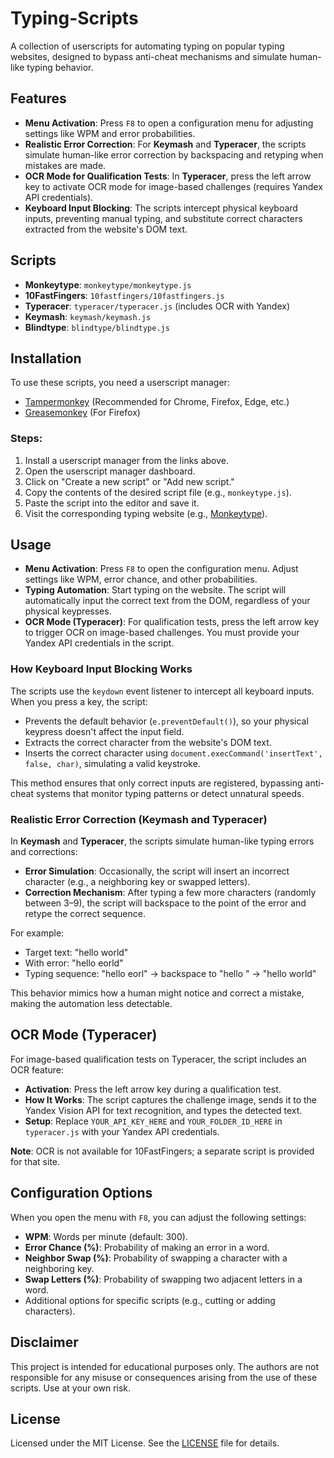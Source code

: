 # Typing-Scripts

A collection of userscripts for automating typing on popular typing websites, designed to bypass anti-cheat mechanisms and simulate human-like typing behavior.

## Features
- **Menu Activation**: Press `F8` to open a configuration menu for adjusting settings like WPM and error probabilities.
- **Realistic Error Correction**: For **Keymash** and **Typeracer**, the scripts simulate human-like error correction by backspacing and retyping when mistakes are made.
- **OCR Mode for Qualification Tests**: In **Typeracer**, press the left arrow key to activate OCR mode for image-based challenges (requires Yandex API credentials).
- **Keyboard Input Blocking**: The scripts intercept physical keyboard inputs, preventing manual typing, and substitute correct characters extracted from the website's DOM text.

## Scripts
- **Monkeytype**: `monkeytype/monkeytype.js`  
- **10FastFingers**: `10fastfingers/10fastfingers.js`  
- **Typeracer**: `typeracer/typeracer.js` (includes OCR with Yandex)  
- **Keymash**: `keymash/keymash.js`  
- **Blindtype**: `blindtype/blindtype.js`

## Installation
To use these scripts, you need a userscript manager:
- [Tampermonkey](https://www.tampermonkey.net/) (Recommended for Chrome, Firefox, Edge, etc.)  
- [Greasemonkey](https://addons.mozilla.org/en-US/firefox/addon/greasemonkey/) (For Firefox)

### Steps:
1. Install a userscript manager from the links above.
2. Open the userscript manager dashboard.
3. Click on "Create a new script" or "Add new script."
4. Copy the contents of the desired script file (e.g., `monkeytype.js`).
5. Paste the script into the editor and save it.
6. Visit the corresponding typing website (e.g., [Monkeytype](https://monkeytype.com/)).

## Usage
- **Menu Activation**: Press `F8` to open the configuration menu. Adjust settings like WPM, error chance, and other probabilities.
- **Typing Automation**: Start typing on the website. The script will automatically input the correct text from the DOM, regardless of your physical keypresses.
- **OCR Mode (Typeracer)**: For qualification tests, press the left arrow key to trigger OCR on image-based challenges. You must provide your Yandex API credentials in the script.

### How Keyboard Input Blocking Works
The scripts use the `keydown` event listener to intercept all keyboard inputs. When you press a key, the script:
- Prevents the default behavior (`e.preventDefault()`), so your physical keypress doesn't affect the input field.
- Extracts the correct character from the website's DOM text.
- Inserts the correct character using `document.execCommand('insertText', false, char)`, simulating a valid keystroke.

This method ensures that only correct inputs are registered, bypassing anti-cheat systems that monitor typing patterns or detect unnatural speeds.

### Realistic Error Correction (Keymash and Typeracer)
In **Keymash** and **Typeracer**, the scripts simulate human-like typing errors and corrections:
- **Error Simulation**: Occasionally, the script will insert an incorrect character (e.g., a neighboring key or swapped letters).
- **Correction Mechanism**: After typing a few more characters (randomly between 3–9), the script will backspace to the point of the error and retype the correct sequence.

For example:
- Target text: "hello world"
- With error: "hello eorld"
- Typing sequence: "hello eorl" → backspace to "hello " → "hello world"

This behavior mimics how a human might notice and correct a mistake, making the automation less detectable.

## OCR Mode (Typeracer)
For image-based qualification tests on Typeracer, the script includes an OCR feature:
- **Activation**: Press the left arrow key during a qualification test.
- **How It Works**: The script captures the challenge image, sends it to the Yandex Vision API for text recognition, and types the detected text.
- **Setup**: Replace `YOUR_API_KEY_HERE` and `YOUR_FOLDER_ID_HERE` in `typeracer.js` with your Yandex API credentials.

**Note**: OCR is not available for 10FastFingers; a separate script is provided for that site.

## Configuration Options
When you open the menu with `F8`, you can adjust the following settings:
- **WPM**: Words per minute (default: 300).
- **Error Chance (%)**: Probability of making an error in a word.
- **Neighbor Swap (%)**: Probability of swapping a character with a neighboring key.
- **Swap Letters (%)**: Probability of swapping two adjacent letters in a word.
- Additional options for specific scripts (e.g., cutting or adding characters).

## Disclaimer
This project is intended for educational purposes only. The authors are not responsible for any misuse or consequences arising from the use of these scripts. Use at your own risk.

## License
Licensed under the MIT License. See the [LICENSE](LICENSE) file for details.
